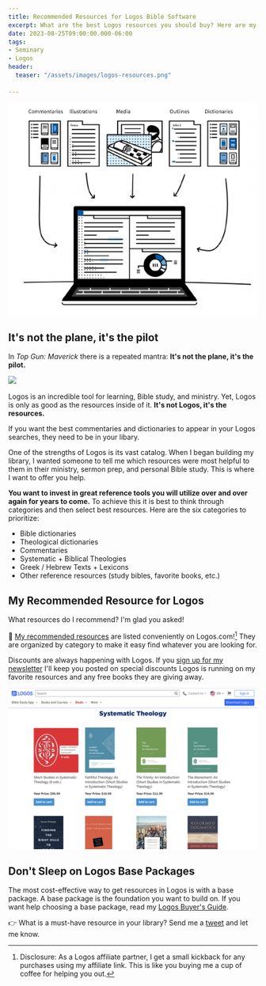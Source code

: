 ```yaml
---
title: Recommended Resources for Logos Bible Software
excerpt: What are the best Logos resources you should buy? Here are my recommendations.
date: 2023-08-25T09:00:00.000-06:00
tags:
- Seminary
- Logos
header:
  teaser: "/assets/images/logos-resources.png"

---
```

![](/assets/images/logos-resources.png) 

## It's not the plane, it's the pilot
In _Top Gun: Maverick_ there is a repeated mantra: **It's not the plane, it's the pilot.**

![](/assets/images/Rooster-top-gun-plane-pilot.GIF)

Logos is an incredible tool for learning, Bible study, and ministry. Yet, Logos is only as good as the resources inside of it. **It's not Logos, it's the resources.**

If you want the best commentaries and dictionaries to appear in your Logos searches, they need to be in your libary. 

One of the strengths of Logos is its vast catalog. When I began building my library, I wanted someone to tell me which resources were most helpful to them in their ministry, sermon prep, and personal Bible study. This is where I want to offer you help.

**You want to invest in great reference tools you will utilize over and over again for years to come.** To achieve this it is best to think through categories and then select best resources. Here are the six categories to prioritize:

* Bible dictionaries
* Theological dictionaries
* Commentaries
* Systematic + Biblical Theologies
* Greek / Hebrew Texts + Lexicons
* Other reference resources (study bibles, favorite books, etc.)

## My Recommended Resource for Logos 
What resources do I recommend? I'm glad you asked!

🙌 [My recommended resources](https://partner.logosbible.com/click.track?CID=453900&AFID=467957&nonencodedurl=https://www.logos.com/nickstapleton) are listed conveniently on Logos.com![^1] They are organized by category to make it easy find whatever you are looking for.

Discounts are always happening with Logos. If you [sign up for my newsletter](https://nickstapleton.ck.page) I'll keep you posted on special discounts Logos is running on my favorite resources and any free books they are giving away.

[![](/assets/images/IMG_0901.jpeg)](https://partner.logosbible.com/click.track?CID=453900&AFID=467957&nonencodedurl=https://www.logos.com/nickstapleton)

[^1]: Disclosure: As a Logos affiliate partner, I get a small kickback for any purchases using my affiliate link. This is like you buying me a cup of coffee for helping you out.

## Don't Sleep on Logos Base Packages
The most cost-effective way to get resources in Logos is with a base package. A base package is the foundation you want to build on. If you want help choosing a base package, read my [Logos Buyer's Guide](https://www.nickstapleton.me/logos-buyers-guide/).

👉 What is a must-have resource in your library? Send me a [tweet](http://www.twitter.com/nickstapleton) and let me know.

<script async data-uid="e75da6f296" src="https://nickstapleton.ck.page/e75da6f296/index.js"></script>
